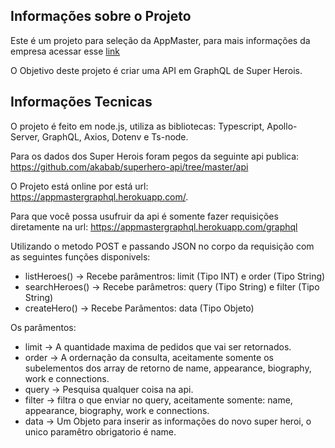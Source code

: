 ## Informações sobre o Projeto

Este é um projeto para seleção da AppMaster, para mais informações da empresa acessar esse [link](https://www.appmasters.io/)

O Objetivo deste projeto é criar uma API em GraphQL de Super Herois.

## Informações Tecnicas

O projeto é feito em node.js, utiliza as bibliotecas: Typescript, Apollo-Server, GraphQL, Axios, Dotenv e Ts-node.

Para os dados dos Super Herois foram pegos da seguinte api publica: https://github.com/akabab/superhero-api/tree/master/api

O Projeto está online por está url: https://appmastergraphql.herokuapp.com/.

Para que você possa usufruir da api é somente fazer requisições diretamente na url: https://appmastergraphql.herokuapp.com/graphql

Utilizando o metodo POST e passando JSON no corpo da requisição com as seguintes funções disponivels:

-  listHeroes() -> Recebe parâmentros: limit (Tipo INT) e order (Tipo String)
-  searchHeroes() -> Recebe parâmetros: query (Tipo String) e filter (Tipo String)
-  createHero() -> Recebe Parâmentos: data (Tipo Objeto)

Os parâmentos:

- limit -> A quantidade maxima de pedidos que vai ser retornados.
- order -> A ordernação da consulta, aceitamente somente os subelementos dos array de retorno de name, appearance, biography, work e connections.
- query -> Pesquisa qualquer coisa na api.
- filter -> filtra o que enviar no query, aceitamente somente: name, appearance, biography, work e connections.
- data -> Um Objeto para inserir as informações do novo super heroi, o unico paramêtro obrigatorio é name.
